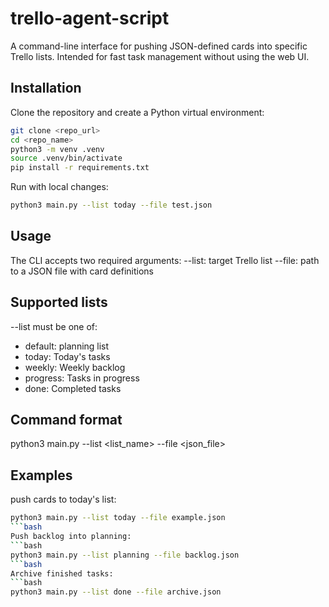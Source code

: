 # trello-agent-script
A command-line interface for pushing JSON-defined cards into specific Trello lists.   Intended for fast task management without using the web UI.


## Installation

Clone the repository and create a Python virtual environment:

```bash
git clone <repo_url>
cd <repo_name>
python3 -m venv .venv
source .venv/bin/activate
pip install -r requirements.txt
```

Run with local changes:
```bash
python3 main.py --list today --file test.json
```

## Usage
The CLI accepts two required arguments:
--list: target Trello list
--file: path to a JSON file with card definitions

## Supported lists
--list must be one of:
  - default: planning list
  - today: Today's tasks
  - weekly: Weekly backlog
  - progress: Tasks in progress
  - done: Completed tasks

## Command format
python3 main.py --list <list_name> --file <json_file>

## Examples
push cards to today's list:
```bash
python3 main.py --list today --file example.json
```bash
Push backlog into planning:
```bash
python3 main.py --list planning --file backlog.json
```bash
Archive finished tasks:
```bash
python3 main.py --list done --file archive.json
```
